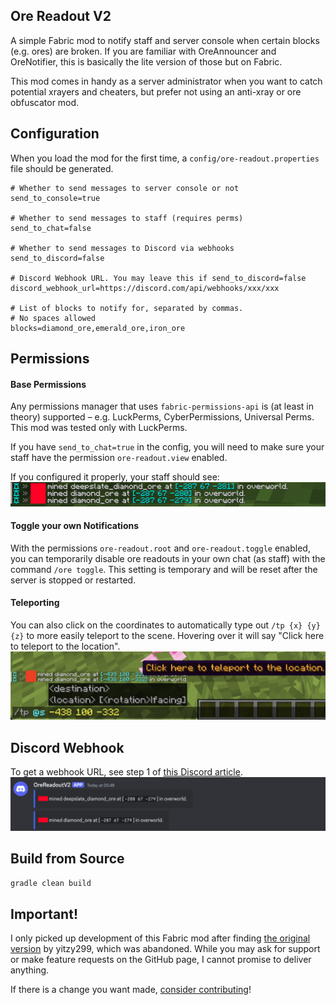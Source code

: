 ## Ore Readout V2

A simple Fabric mod to notify staff and server console when certain blocks (e.g. ores) are broken.
If you are familiar with OreAnnouncer and OreNotifier, 
this is basically the lite version of those but on Fabric.

This mod comes in handy as a server administrator 
when you want to catch potential xrayers and cheaters,
but prefer not using an anti-xray or ore obfuscator mod.

## Configuration

When you load the mod for the first time, a `config/ore-readout.properties` file should be generated.

```properties
# Whether to send messages to server console or not
send_to_console=true

# Whether to send messages to staff (requires perms)
send_to_chat=false

# Whether to send messages to Discord via webhooks
send_to_discord=false

# Discord Webhook URL. You may leave this if send_to_discord=false
discord_webhook_url=https://discord.com/api/webhooks/xxx/xxx

# List of blocks to notify for, separated by commas.
# No spaces allowed
blocks=diamond_ore,emerald_ore,iron_ore
```

## Permissions

#### Base Permissions

Any permissions manager that uses `fabric-permissions-api` is (at least in theory) supported 
– e.g. LuckPerms, CyberPermissions, Universal Perms. This mod was tested only with LuckPerms.

If you have `send_to_chat=true` in the config, you will need to make sure
your staff have the permission `ore-readout.view` enabled.

If you configured it properly, your staff should see:
![](/docs/assets/chat.png)

#### Toggle your own Notifications

With the permissions `ore-readout.root` and `ore-readout.toggle` enabled, you can temporarily disable ore readouts
in your own chat (as staff) with the command `/ore toggle`. 
This setting is temporary and will be reset after the server is stopped or restarted.

#### Teleporting

You can also click on the coordinates to automatically type out `/tp {x} {y} {z}` to more easily teleport to the scene. Hovering over it will say "Click here to teleport to the location".
![](/docs/assets/teleport.png)


## Discord Webhook

To get a webhook URL, see step 1 of [this Discord article](https://support.discord.com/hc/en-us/articles/228383668-Intro-to-Webhooks).
![](/docs/assets/discord2.png)

## Build from Source

```bash
gradle clean build
```

## Important!

I only picked up development of this Fabric mod after finding [the original version](https://modrinth.com/mod/ore-readout) by yitzy299,
which was abandoned. While you may ask for support or make feature requests on the GitHub page, I cannot promise to deliver anything.

If there is a change you want made, [consider contributing](https://github.com/Veivel/OreReadoutV2/issues)!